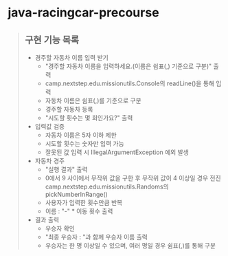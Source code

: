 # java-racingcar-precourse

> ## 구현 기능 목록
> * 경주할 자동차 이름 입력 받기
>   - "경주할 자동차 이름을 입력하세요.(이름은 쉼표(,) 기준으로 구분)" 출력
>   - camp.nextstep.edu.missionutils.Console의 readLine()을 통해 입력
>   - 자동차 이름은 쉼표(,)를 기준으로 구분
>   - 경주할 자동차 등록
>   - "시도할 횟수는 몇 회인가요?" 출력
> * 입력값 검증
>   - 자동차 이름은 5자 이하 제한
>   - 시도할 횟수는 숫자만 입력 가능
>   - 잘못된 값 입력 시 IllegalArgumentException 예외 발생
> * 자동차 경주
>   - "실행 결과" 출력
>   - 0에서 9 사이에서 무작위 값을 구한 후 무작위 값이 4 이상일 경우 전진
>    camp.nextstep.edu.missionutils.Randoms의 pickNumberInRange()
>   - 사용자가 입력한 횟수만큼 반복
>   - 이름 : "-" * 이동 횟수 출력
> * 결과 출력
>   - 우승자 확인
>   - "최종 우승자 : "과 함께 우승자 이름 출력
>   - 우승자는 한 명 이상일 수 있으며, 여러 명일 경우 쉼표(,)를 통해 구분